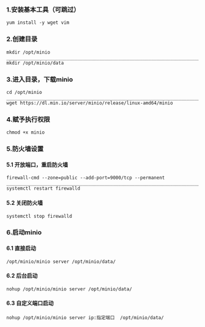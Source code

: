 ### 1.安装基本工具（可跳过）
```
yum install -y wget vim
```

### 2.创建目录
```
mkdir /opt/minio
_______________________________________________________________________________
mkdir /opt/minio/data
```

### 3.进入目录，下载minio
```
cd /opt/minio
_______________________________________________________________________________
wget https://dl.min.io/server/minio/release/linux-amd64/minio
```

### 4.赋予执行权限
```
chmod +x minio
```

### 5.防火墙设置
#### 5.1 开放端口，重启防火墙
```
firewall-cmd --zone=public --add-port=9000/tcp --permanent
_______________________________________________________________________________
systemctl restart firewalld
```

#### 5.2 关闭防火墙
```
systemctl stop firewalld
```

### 6.启动minio
#### 6.1 直接启动
``` 
/opt/minio/minio server /opt/minio/data/
```

#### 6.2 后台启动
```
nohup /opt/minio/minio server /opt/minio/data/
```

#### 6.3 自定义端口启动
```
nohup /opt/minio/minio server ip:指定端口  /opt/minio/data/
```